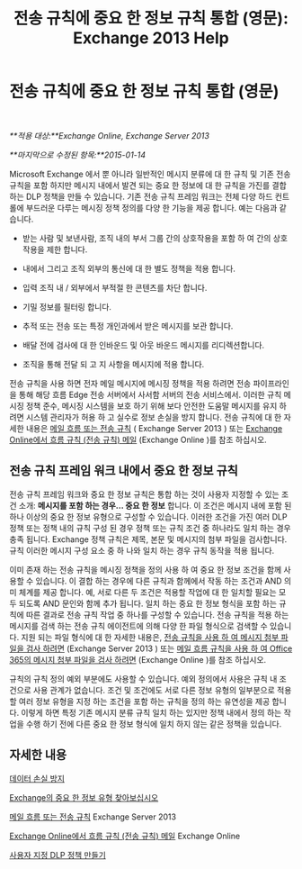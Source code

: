﻿---
title: '전송 규칙에 중요 한 정보 규칙 통합 (영문): Exchange 2013 Help'
TOCTitle: 전송 규칙에 중요 한 정보 규칙 통합 (영문)
ms:assetid: feb014a7-89dd-4f2d-a06d-52806ce435d4
ms:mtpsurl: https://technet.microsoft.com/ko-kr/library/JJ150583(v=EXCHG.150)
ms:contentKeyID: 50482328
ms.date: 05/22/2018
mtps_version: v=EXCHG.150
ms.translationtype: MT
---

# 전송 규칙에 중요 한 정보 규칙 통합 (영문)

 

_**적용 대상:**Exchange Online, Exchange Server 2013_

_**마지막으로 수정된 항목:**2015-01-14_

Microsoft Exchange 에서 뿐 아니라 일반적인 메시지 분류에 대 한 규칙 및 기존 전송 규칙을 포함 하지만 메시지 내에서 발견 되는 중요 한 정보에 대 한 규칙을 가진를 결합 하는 DLP 정책을 만들 수 있습니다. 기존 전송 규칙 프레임 워크는 전체 다양 하드 컨트롤에 부드러운 다루는 메시징 정책 정의를 다양 한 기능을 제공 합니다. 예는 다음과 같습니다.

  - 받는 사람 및 보낸사람, 조직 내의 부서 그룹 간의 상호작용을 포함 하 여 간의 상호작용을 제한 합니다.

  - 내에서 그리고 조직 외부의 통신에 대 한 별도 정책을 적용 합니다.

  - 입력 조직 내 / 외부에서 부적절 한 콘텐츠를 차단 합니다.

  - 기밀 정보를 필터링 합니다.

  - 추적 또는 전송 또는 특정 개인과에서 받은 메시지를 보관 합니다.

  - 배달 전에 검사에 대 한 인바운드 및 아웃 바운드 메시지를 리디렉션합니다.

  - 조직을 통해 전달 되 고 지 사항을 메시지에 적용 합니다.

전송 규칙을 사용 하면 전자 메일 메시지에 메시징 정책을 적용 하려면 전송 파이프라인을 통해 해당 흐름 Edge 전송 서버에서 사서함 서버의 전송 서비스에서. 이러한 규칙 메시징 정책 준수, 메시징 시스템을 보호 하기 위해 보다 안전한 도움말 메시지를 유지 하려면 시스템 관리자가 허용 하 고 실수로 정보 손실을 방지 합니다. 전송 규칙에 대 한 자세한 내용은 [메일 흐름 또는 전송 규칙](mail-flow-rules-transport-rules-in-exchange-2013-exchange-2013-help.md) ( Exchange Server 2013 ) 또는 [Exchange Online에서 흐름 규칙 (전송 규칙) 메일](https://technet.microsoft.com/ko-kr/library/jj919238\(v=exchg.150\)) (Exchange Online )를 참조 하십시오.

## 전송 규칙 프레임 워크 내에서 중요 한 정보 규칙

전송 규칙 프레임 워크와 중요 한 정보 규칙은 통합 하는 것이 사용자 지정할 수 있는 조건 소개: **메시지를 포함 하는 경우... 중요 한 정보** 합니다. 이 조건은 메시지 내에 포함 된 하나 이상의 중요 한 정보 유형으로 구성할 수 있습니다. 이러한 조건을 가진 여러 DLP 정책 또는 정책 내의 규칙 구성 된 경우 정책 또는 규칙 조건 중 하나라도 일치 하는 경우 충족 됩니다. Exchange 정책 규칙은 제목, 본문 및 메시지의 첨부 파일을 검사합니다. 규칙 이러한 메시지 구성 요소 중 하 나와 일치 하는 경우 규칙 동작을 적용 됩니다.

이미 존재 하는 전송 규칙을 메시징 정책을 정의 사용 하 여 중요 한 정보 조건을 함께 사용할 수 있습니다. 이 결합 하는 경우에 다른 규칙과 함께에서 작동 하는 조건과 AND 의미 체계를 제공 합니다. 예, 서로 다른 두 조건은 적용할 작업에 대 한 일치할 필요는 모두 되도록 AND 문인와 함께 추가 됩니다. 일치 하는 중요 한 정보 형식을 포함 하는 규칙에 따른 결과로 전송 규칙 작업 중 하나를 구성할 수 있습니다. 전송 규칙을 적용 하는 메시지를 검색 하는 전송 규칙 에이전트에 의해 다양 한 파일 형식으로 검색할 수 있습니다. 지원 되는 파일 형식에 대 한 자세한 내용은, [전송 규칙을 사용 하 여 메시지 첨부 파일을 검사 하려면](use-transport-rules-to-inspect-message-attachments-exchange-2013-help.md) (Exchange Server 2013 ) 또는 [메일 흐름 규칙을 사용 하 여 Office 365의 메시지 첨부 파일을 검사 하려면](https://technet.microsoft.com/ko-kr/library/jj919236\(v=exchg.150\)) (Exchange Online )를 참조 하십시오.

규칙의 규칙 정의 예외 부분에도 사용할 수 있습니다. 예외 정의에서 사용은 규칙 내 조건으로 사용 관계가 없습니다. 조건 및 조건에도 서로 다른 정보 유형의 일부분으로 적용할 여러 정보 유형을 지정 하는 조건을 포함 하는 규칙을 정의 하는 유연성을 제공 합니다. 이렇게 하면 특정 기존 메시지 분류 규칙 일치 하는 있지만 정책 내에서 정의 하는 작업을 수행 하기 전에 다른 중요 한 정보 형식에 일치 하지 않는 같은 정책을 있습니다.

## 자세한 내용

[데이터 손실 방지](technical-overview-of-dlp-data-loss-prevention-in-exchange.md)

[Exchange의 중요 한 정보 유형 찾아보십시오](what-the-sensitive-information-types-in-exchange-look-for-exchange-online-help.md)

[메일 흐름 또는 전송 규칙](mail-flow-rules-transport-rules-in-exchange-2013-exchange-2013-help.md) Exchange Server 2013

[Exchange Online에서 흐름 규칙 (전송 규칙) 메일](https://technet.microsoft.com/ko-kr/library/jj919238\(v=exchg.150\)) Exchange Online

[사용자 지정 DLP 정책 만들기](create-a-custom-dlp-policy-exchange-2013-help.md)

